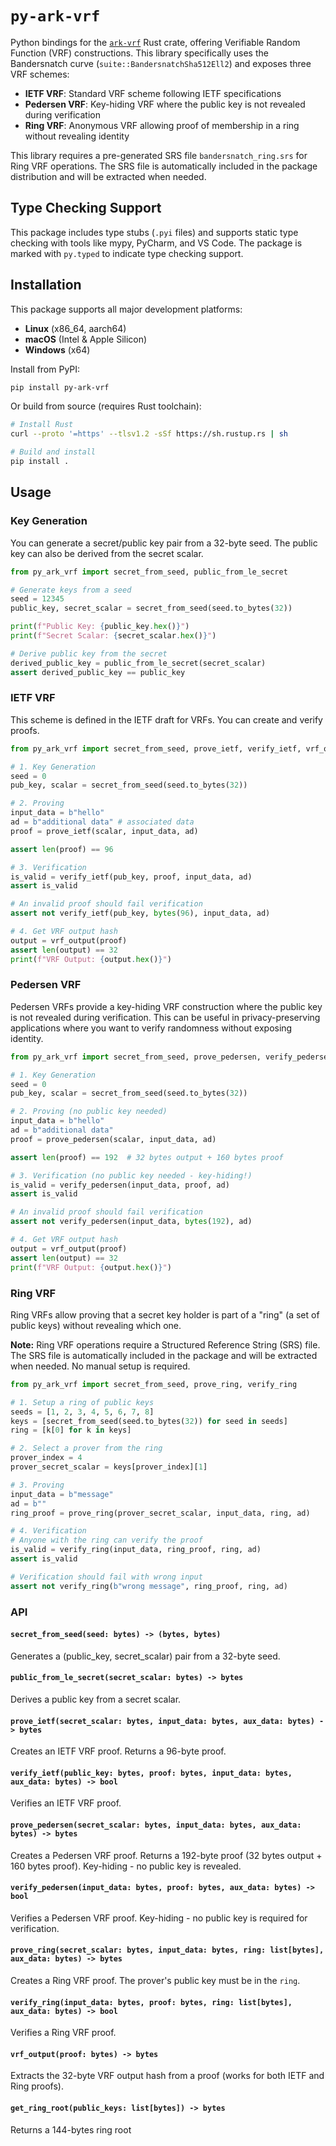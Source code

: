 # `py-ark-vrf`

Python bindings for the [`ark-vrf`](https://github.com/w3f/ark-vrf) Rust crate, offering Verifiable Random Function (VRF) constructions. This library specifically uses the Bandersnatch curve (`suite::BandersnatchSha512Ell2`) and exposes three VRF schemes:

- **IETF VRF**: Standard VRF scheme following IETF specifications
- **Pedersen VRF**: Key-hiding VRF where the public key is not revealed during verification  
- **Ring VRF**: Anonymous VRF allowing proof of membership in a ring without revealing identity

This library requires a pre-generated SRS file `bandersnatch_ring.srs` for Ring VRF operations. The SRS file is automatically included in the package distribution and will be extracted when needed.

## Type Checking Support

This package includes type stubs (`.pyi` files) and supports static type checking with tools like mypy, PyCharm, and VS Code. The package is marked with `py.typed` to indicate type checking support.

## Installation

This package supports all major development platforms:
- **Linux** (x86_64, aarch64)
- **macOS** (Intel & Apple Silicon)  
- **Windows** (x64)

Install from PyPI:
```bash
pip install py-ark-vrf
```

Or build from source (requires Rust toolchain):
```bash
# Install Rust
curl --proto '=https' --tlsv1.2 -sSf https://sh.rustup.rs | sh

# Build and install
pip install .
```

## Usage

### Key Generation

You can generate a secret/public key pair from a 32-byte seed. The public key can also be derived from the secret scalar.

```python
from py_ark_vrf import secret_from_seed, public_from_le_secret

# Generate keys from a seed
seed = 12345
public_key, secret_scalar = secret_from_seed(seed.to_bytes(32))

print(f"Public Key: {public_key.hex()}")
print(f"Secret Scalar: {secret_scalar.hex()}")

# Derive public key from the secret
derived_public_key = public_from_le_secret(secret_scalar)
assert derived_public_key == public_key
```

### IETF VRF

This scheme is defined in the IETF draft for VRFs. You can create and verify proofs.

```python
from py_ark_vrf import secret_from_seed, prove_ietf, verify_ietf, vrf_output

# 1. Key Generation
seed = 0
pub_key, scalar = secret_from_seed(seed.to_bytes(32))

# 2. Proving
input_data = b"hello"
ad = b"additional data" # associated data
proof = prove_ietf(scalar, input_data, ad)

assert len(proof) == 96

# 3. Verification
is_valid = verify_ietf(pub_key, proof, input_data, ad)
assert is_valid

# An invalid proof should fail verification
assert not verify_ietf(pub_key, bytes(96), input_data, ad)

# 4. Get VRF output hash
output = vrf_output(proof)
assert len(output) == 32
print(f"VRF Output: {output.hex()}")
```

### Pedersen VRF

Pedersen VRFs provide a key-hiding VRF construction where the public key is not revealed during verification. This can be useful in privacy-preserving applications where you want to verify randomness without exposing identity.

```python
from py_ark_vrf import secret_from_seed, prove_pedersen, verify_pedersen, vrf_output

# 1. Key Generation
seed = 0
pub_key, scalar = secret_from_seed(seed.to_bytes(32))

# 2. Proving (no public key needed)
input_data = b"hello"
ad = b"additional data"
proof = prove_pedersen(scalar, input_data, ad)

assert len(proof) == 192  # 32 bytes output + 160 bytes proof

# 3. Verification (no public key needed - key-hiding!)
is_valid = verify_pedersen(input_data, proof, ad)
assert is_valid

# An invalid proof should fail verification
assert not verify_pedersen(input_data, bytes(192), ad)

# 4. Get VRF output hash
output = vrf_output(proof)
assert len(output) == 32
print(f"VRF Output: {output.hex()}")
```

### Ring VRF

Ring VRFs allow proving that a secret key holder is part of a "ring" (a set of public keys) without revealing which one.

**Note:** Ring VRF operations require a Structured Reference String (SRS) file. The SRS file is automatically included in the package and will be extracted when needed. No manual setup is required.

```python
from py_ark_vrf import secret_from_seed, prove_ring, verify_ring

# 1. Setup a ring of public keys
seeds = [1, 2, 3, 4, 5, 6, 7, 8]
keys = [secret_from_seed(seed.to_bytes(32)) for seed in seeds]
ring = [k[0] for k in keys]

# 2. Select a prover from the ring
prover_index = 4
prover_secret_scalar = keys[prover_index][1]

# 3. Proving
input_data = b"message"
ad = b""
ring_proof = prove_ring(prover_secret_scalar, input_data, ring, ad)

# 4. Verification
# Anyone with the ring can verify the proof
is_valid = verify_ring(input_data, ring_proof, ring, ad)
assert is_valid

# Verification should fail with wrong input
assert not verify_ring(b"wrong message", ring_proof, ring, ad)
```

### API

#### `secret_from_seed(seed: bytes) -> (bytes, bytes)`
Generates a (public_key, secret_scalar) pair from a 32-byte seed.

#### `public_from_le_secret(secret_scalar: bytes) -> bytes`
Derives a public key from a secret scalar.

#### `prove_ietf(secret_scalar: bytes, input_data: bytes, aux_data: bytes) -> bytes`
Creates an IETF VRF proof. Returns a 96-byte proof.

#### `verify_ietf(public_key: bytes, proof: bytes, input_data: bytes, aux_data: bytes) -> bool`
Verifies an IETF VRF proof.

#### `prove_pedersen(secret_scalar: bytes, input_data: bytes, aux_data: bytes) -> bytes`
Creates a Pedersen VRF proof. Returns a 192-byte proof (32 bytes output + 160 bytes proof). Key-hiding - no public key is revealed.

#### `verify_pedersen(input_data: bytes, proof: bytes, aux_data: bytes) -> bool`
Verifies a Pedersen VRF proof. Key-hiding - no public key is required for verification.

#### `prove_ring(secret_scalar: bytes, input_data: bytes, ring: list[bytes], aux_data: bytes) -> bytes`
Creates a Ring VRF proof. The prover's public key must be in the `ring`.

#### `verify_ring(input_data: bytes, proof: bytes, ring: list[bytes], aux_data: bytes) -> bool`
Verifies a Ring VRF proof.

#### `vrf_output(proof: bytes) -> bytes`
Extracts the 32-byte VRF output hash from a proof (works for both IETF and Ring proofs).

#### `get_ring_root(public_keys: list[bytes]) -> bytes`
Returns a 144-bytes ring root
